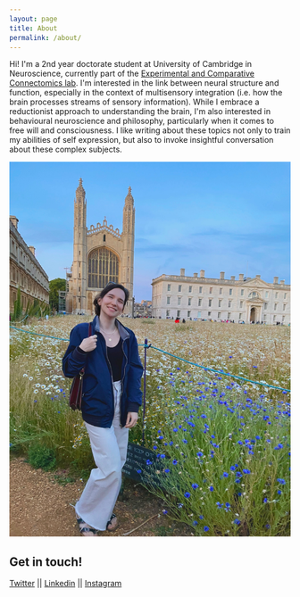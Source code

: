 ```yaml
---
layout: page
title: About
permalink: /about/
---
```



Hi! I'm a 2nd year doctorate student at University of Cambridge in Neuroscience, currently part of the [Experimental and Comparative Connectomics lab](https://syn.mrc-lmb.cam.ac.uk/index.html). I'm interested in the link between neural structure and function, especially in the context of multisensory integration (i.e. how the brain processes streams of sensory information). While I embrace a reductionist approach to understanding the brain, I'm also  interested in behavioural neuroscience and philosophy, particularly when it comes to free will and consciousness. I like writing about these topics not only to train my abilities of self expression, but also to invoke insightful conversation about these complex subjects. 

![portrait](/images/portrait.JPG)






Get in touch!
--
[Twitter](https://twitter.com/LauraLungum)
||
[Linkedin](https://www.linkedin.com/in/laura-lungu-907616135/)
||
[Instagram](https://www.instagram.com/laura_asdfh) 
